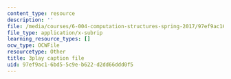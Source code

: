 ```yaml
---
content_type: resource
description: ''
file: /media/courses/6-004-computation-structures-spring-2017/97ef9ac16bd55c9eb622d2dd66ddd0f5_v2X-sTKCVMs.vtt
file_type: application/x-subrip
learning_resource_types: []
ocw_type: OCWFile
resourcetype: Other
title: 3play caption file
uid: 97ef9ac1-6bd5-5c9e-b622-d2dd66ddd0f5
---
```

